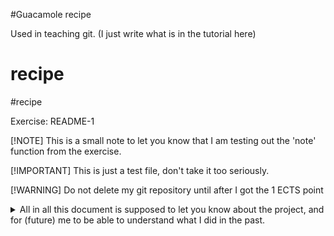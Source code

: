 #Guacamole recipe

Used in teaching git. (I just write what is in the tutorial here)
# recipe
#recipe


Exercise: README-1

[!NOTE]
This is a small note to let you know that I am testing out the 'note' function from the exercise.

[!IMPORTANT] 
This is just a test file, don't take it too seriously.

[!WARNING] 
Do not delete my git repository until after I got the 1 ECTS point


<details>
I don't fully understand this part of the exercise(yet)
<summary>
All in all this document is supposed to let you know about the project, and for (future) me to be able to understand what I did in the past.
</summary>
And what might this function do ? Let's see..

This is supposed to be a Badge with a link to a website:
[![ChatGPT](https://img.shields.io/badge/I-like-Chatgpt-red)](https://chat.openai.com)


